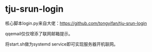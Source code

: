 # tju-srun-login

核心脚本login.py来自大佬：https://github.com/tongyifan/tju-srun-login

qqemail仅仅增添了联网邮箱提示。

将start.sh做为systemd service即可实现服务器开机联网。